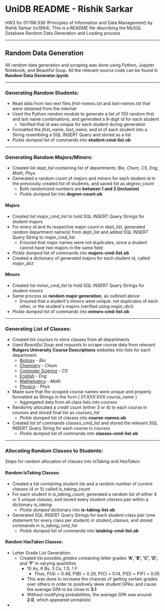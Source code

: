 # UniDB README - Rishik Sarkar
HW3 for 01:198:336 (Principles of Information and Data Management) by Rishik Sarkar (rs1894).
This is a README file describing the MySQL Database Random Data Generation and Loading process

------------------------

## Random Data Generation
All random data generation and scraping was done using Python, Jupyter Notebook, and Beautiful Soup. 
All the relevant source code can be found in **Random Data Generator.ipynb**.

------------------------

### Generating Random Students:
* Read data from two text files *first-names.txt* and *last-names.txt* that were obtained from the internet
* Used the Python *random* module to generate a list of 100 random first and last name combinations, and generated a 9-digit id for each student
  * Verified that id was unique for each student during generation
* Formatted the *first_name*, *last_name*, and *id* of each student into a String resembling a SQL INSERT Query and stored as a list
* *Pickle dumped* list of commands into **student-cmd-list.ob**

------------------------

### Generating Random Majors/Minors:
* Created list *dept_list* containing list of departments: *Bio, Chem, CS, Eng, Math, Phys*
* Generated a random count of *majors* and *minors* for each student id in the previously created list of students, and saved list as *degree_count*
  * Both randomized numbers are **between 1 and 2 (inclusive)**
  * *Pickle dumped* list into **degree-count.ob**
#### Majors
* Created list *major_cmd_list* to hold SQL INSERT Query Strings for student majors
* For every *id* and its respective major count in *dept_list*, generated random department name(s) from *dept_list* and added SQL INSERT Query String to *major_cmd_list*
  * Ensured that major names were not duplicates, since a student cannot have two majors in the same field
* *Pickle dumped* list of commands into **majors-cmd-list.ob**
* Created a dictionary of generated majors for each student id, called *major_dict*
#### Minors
* Created list *minor_cmd_list* to hold SQL INSERT Query Strings for student minors
* Same process as **random major generation**, as outlined above
  * Ensured that a student's minors were unique: not duplicates of each other, or the student's majors (verified using *major_dict*)
* *Pickle dumped* list of commands into **minors-cmd-list.ob**

------------------------

### Generating List of Classes:
* Created list *courses* to store classes from all departments
* Used *Beautiful Soup* and *requests* to scrape course data from relevant **Rutgers University Course Descriptions** websites into lists for each department:
  * [Biology](https://biology.camden.rutgers.edu/undergraduate-program/undergraduate-course-descriptions/) - *Bio*
  * [Chemistry](https://chem.rutgers.edu/academics/undergraduate-program/undergraduate-course-descriptions) - *Chem*
  * [Computer Science](https://www.cs.rutgers.edu/academics/undergraduate/course-synopses) - *CS*
  * [English](https://english.rutgers.edu/academics/undergraduate-91/undergraduate-course-descriptions/fall-2022/all-course-descriptions-fall-2022.html) - *Eng*
  * [Mathematics](https://www.math.rutgers.edu/academics/undergraduate/courses) - *Math*
  * [Physics](https://physics.camden.rutgers.edu/physics-courses/) - *Phys*
* Made sure that the scraped course names were unique and properly formatted as Strings in the form [ *01:XXX:XXX course_name* ]
  * Aggregated data from all class lists into *courses*
* Randomly allocated a *credit* count (either 3 or 4) to each course in *courses* and stored final list as *courses_list*
  * *Pickle dumped* list of classes into **course-names.ob**
* Created list of commands *classes_cmd_list* and stored the relevant SQL INSERT Query String for each course in *courses*
  * *Pickle dumped* list of commands into **classes-cmd-list.ob**

------------------------

### Allocating Random Classes to Students:
Steps for random allocation of classes into *IsTaking* and *HasTaken*.
#### Random IsTaking Classes:
* Created a list containing *student ids* and a random number of *current classes* (4 or 5) called *is_taking_count*
* For each student in *is_taking_count*, generated a random list of either 4 or 5 unique classes, and stored every *student-classes* pair within a dictionary *is_taking*
  * *Pickle dumped* dictionary into **is-taking-list.ob**
* Generated SQL INSERT Query Strings for each student-class pair (one statement for every class per student) in *student_classes*, and stored commands in *is_taking_cmd_list*
  * *Pickle dumped* list of commands into **istaking-cmd-list.ob**
#### Random HasTaken Classes:
* Letter Grade List Generation:
  * Created list *possible_grades* containing letter grades **'A', 'B', 'C', 'D',** and **'F'** in varying quantities
    * 10 As, 6 Bs, 3 Cs, 1 D, 1 F
      * Thus, P(A) = 0.48, P(B) = 0.29, P(C) = 0.14, P(D) = P(F) = 0.05
    * This was done to increase the chances of getting certain grades over others in order to positively skew student GPAs: and cause the average GPA to be close to **3.1**
    * Without modifying probabilities, the average GPA was around **2.0**, which appeared unrealistic
* 
    

